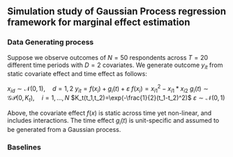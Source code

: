 ## Simulation study of Gaussian Process regression framework for marginal effect estimation

### Data Generating process

Suppose we observe outcomes of $N=50$ respondents across $T=20$ different time periods with $D=2$ covariates. We generate outcome $y_{it}$ from static covariate effect and time effect as follows:

$x_{id}\sim \mathcal{N}(0,1),\quad d=1,2$
$y_{it}=f(x_i)+g_i(t)+\varepsilon$
$f(x_i)=x^2_{i1}-x_{i1}*x_{i2}$
$g_i(t)\sim \mathcal{GP}(0,K_t),\quad i=1,\dots,N$
$K_t(t_1,t_2)=\exp(-\frac{1}{2}(t_1-t_2)^2)$
$\varepsilon\sim\mathcal{N}(0,1)$

Above, the covariate effect $f(x)$ is static across time yet non-linear, and includes interactions. The time effect $g_i(t)$ is unit-specific and assumed to be generated from a Gaussian process.

### Baselines


